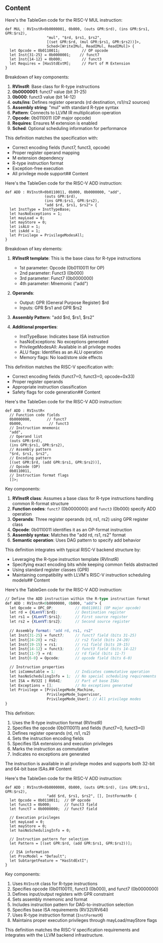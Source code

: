 ## Content

Here's the TableGen code for the RISC-V MUL instruction:

```tablegen
def MUL : RVInstR<0b0000001, 0b000, (outs GPR:$rd), (ins GPR:$rs1, GPR:$rs2),
                   "mul", "$rd, $rs1, $rs2",
                   [(set GPR:$rd, (mul GPR:$rs1, GPR:$rs2))]>,
                   Sched<[WriteIMul, ReadIMul, ReadIMul]> {
  let Opcode = 0b0110011;          // OP opcode
  let Inst{31-25} = 0b0000001;    // funct7
  let Inst{14-12} = 0b000;         // funct3
  let Requires = [HasStdExtM];     // Part of M Extension
}
```

Breakdown of key components:
1. **RVInstR**: Base class for R-type instructions
2. **0b0000001**: funct7 value (bit 31-25)
3. **0b000**: funct3 value (bit 14-12)
4. **outs/ins**: Defines register operands (rd destination, rs1/rs2 sources)
5. **Assembly string**: "mul" with standard R-type syntax
6. **Pattern**: Connects to LLVM IR multiplication operation
7. **Opcode**: 0b0110011 (OP major opcode)
8. **Requires**: Ensures M extension is enabled
9. **Sched**: Optional scheduling information for performance

This definition matches the specification with:
- Correct encoding fields (funct7, funct3, opcode)
- Proper register operand mapping
- M extension dependency
- R-type instruction format
- Exception-free execution
- All privilege mode support## Content

Here's the TableGen code for the RISC-V ADD instruction:

```tablegen
def ADD : RVInstR<0b0110011, 0b000, 0b0000000, "add", 
                  (outs GPR:$rd), 
                  (ins GPR:$rs1, GPR:$rs2),
                  "add $rd, $rs1, $rs2"> {
  let InstType = InstTypeBase;
  let hasNoExceptions = 1;
  let mayLoad = 0;
  let mayStore = 0;
  let isALU = 1;
  let isAdd = 1;
  let Privilege = PrivilegeModesAll;
}
```

Breakdown of key elements:

1. **RVInstR template**: This is the base class for R-type instructions
   - 1st parameter: Opcode (0b0110011 for OP)
   - 2nd parameter: Funct3 (0b000)
   - 3rd parameter: Funct7 (0b0000000)
   - 4th parameter: Mnemonic ("add")

2. **Operands**:
   - Output: GPR (General Purpose Register) $rd
   - Inputs: GPR $rs1 and GPR $rs2

3. **Assembly Pattern**: "add $rd, $rs1, $rs2"

4. **Additional properties**:
   - InstTypeBase: Indicates base ISA instruction
   - hasNoExceptions: No exceptions generated
   - PrivilegeModesAll: Available in all privilege modes
   - ALU flags: Identifies as an ALU operation
   - Memory flags: No load/store side effects

This definition matches the RISC-V specification with:
- Correct encoding fields (funct7=0, funct3=0, opcode=0x33)
- Proper register operands
- Appropriate instruction classification
- Safety flags for code generation## Content

Here's the TableGen code for the RISC-V ADD instruction:

```tablegen
def ADD : RVInstR<
  // Function code fields
  0b0000000,       // funct7
  0b000,            // funct3
  // Instruction mnemonic
  "add",
  // Operand list
  (outs GPR:$rd),
  (ins GPR:$rs1, GPR:$rs2),
  // Assembly pattern
  "$rd, $rs1, $rs2",
  // Encoding pattern
  [(set GPR:$rd, (add GPR:$rs1, GPR:$rs2))],
  // Opcode (OP)
  0b0110011,
  // Instruction format flags
  []>;
```

Key components:
1. **RVInstR class**: Assumes a base class for R-type instructions handling common R-format structure
2. **Function codes**: `funct7` (0b0000000) and `funct3` (0b000) specify ADD operation
3. **Operands**: Three register operands (rd, rs1, rs2) using GPR register class
4. **Opcode**: 0b0110011 identifies it as an OP-format instruction
5. **Assembly syntax**: Matches the "add rd, rs1, rs2" format
6. **Semantic operation**: Uses DAG pattern to specify add behavior

This definition integrates with typical RISC-V backend structure by:
- Leveraging the R-type instruction template (RVInstR)
- Specifying exact encoding bits while keeping common fields abstracted
- Using standard register classes (GPR)
- Maintaining compatibility with LLVM's RISC-V instruction scheduling models## Content

Here's the TableGen code for the RISC-V ADD instruction:

```llvm
// Define the ADD instruction within the R-type instruction format
def ADD : RVInstR<0b0000000, 0b000, "add"> {
  let Opcode = OPC_OP;          // 0b0110011 (OP major opcode)
  let rd = {XLenVT:$rd};        // Destination register
  let rs1 = {XLenVT:$rs1};      // First source register
  let rs2 = {XLenVT:$rs2};      // Second source register
  
  // Assembly format: "add rd, rs1, rs2"
  let Inst{31-25} = funct7;     // funct7 field (bits 31-25)
  let Inst{24-20} = rs2;        // rs2 field (bits 24-20)
  let Inst{19-15} = rs1;        // rs1 field (bits 19-15)
  let Inst{14-12} = funct3;     // funct3 field (bits 14-12)
  let Inst{11-7} = rd;          // rd field (bits 11-7)
  let Inst{6-0} = Opcode;       // opcode field (bits 6-0)

  // Instruction properties
  let isCommutable = 1;         // Indicates commutative operation
  let hasNoSchedulingInfo = 1;  // No special scheduling requirements
  let ISA = RV32I | RV64I;      // Part of base ISAs
  let Exceptions = [];          // No exceptions generated
  let Privilege = [PrivilegeMode_Machine, 
                   PrivilegeMode_Supervisor, 
                   PrivilegeMode_User]; // All privilege modes
}
```

This definition:
1. Uses the R-type instruction format (RVInstR)
2. Specifies the opcode (0b0110011) and fields (funct7=0, funct3=0)
3. Defines register operands (rd, rs1, rs2)
4. Sets the instruction encoding fields
5. Specifies ISA extensions and execution privileges
6. Marks the instruction as commutative
7. Indicates no exceptions are generated

The instruction is available in all privilege modes and supports both 32-bit and 64-bit base ISAs.## Content

Here's the TableGen code for the RISC-V ADD instruction:

```tablegen
def ADD : RVInstR<0b0000000, 0b000, (outs GPR:$rd), (ins GPR:$rs1, GPR:$rs2),
                   "add $rd, $rs1, $rs2", [], InstFormatR> {
  let Opcode = 0b0110011;  // OP opcode
  let funct3 = 0b000;      // funct3 field
  let funct7 = 0b0000000;  // funct7 field
  
  // Execution privileges
  let mayLoad = 0;
  let mayStore = 0;
  let hasNoSchedulingInfo = 0;
  
  // Instruction pattern for selection
  let Pattern = [(set GPR:$rd, (add GPR:$rs1, GPR:$rs2))];
  
  // ISA information
  let ProcModel = "Default";
  let SubtargetFeature = "HasStdExtI";
}
```

Key components:
1. Uses `RVInstR` class for R-type instructions
2. Specifies opcode (0b0110011), funct3 (0b000), and funct7 (0b0000000)
3. Defines input/output registers with GPR constraint
4. Sets assembly mnemonic and format
5. Includes instruction pattern for DAG-to-instruction selection
6. Specifies base ISA requirements (RV32I/RV64I)
7. Uses R-type instruction format (`InstFormatR`)
8. Maintains proper execution privileges through mayLoad/mayStore flags

This definition matches the RISC-V specification requirements and integrates with the LLVM backend infrastructure.